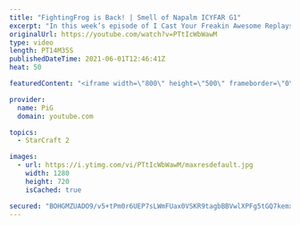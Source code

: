 ```yaml
---
title: "FightingFrog is Back! | Smell of Napalm ICYFAR G1"
excerpt: "In this week’s episode of I Cast Your Freakin Awesome Replays (ICYFAR) players sent in their replays where they tried to rain down destruction from above!  NEW ICYFAR CHALLENGE: \"Sneaky, Sneaky Kaelaris\" - Use Invisible/burrowed units as much as possible! Send submissions to fluxiorsc@gmail.com as attachment"
originalUrl: https://youtube.com/watch?v=PTtIcWbWawM
type: video
length: PT14M35S
publishedDateTime: 2021-06-01T12:46:41Z
heat: 50

featuredContent: "<iframe width=\"800\" height=\"500\" frameborder=\"0\" src=\"https://www.youtube.com/embed/PTtIcWbWawM\" allow=\"accelerometer; autoplay; encrypted-media; gyroscope; picture-in-picture\" allowfullscreen></iframe>"

provider:
  name: PiG
  domain: youtube.com

topics:
  - StarCraft 2

images:
  - url: https://i.ytimg.com/vi/PTtIcWbWawM/maxresdefault.jpg
    width: 1280
    height: 720
    isCached: true

secured: "BOHGMZUADO9/v5+tPm0r6UEP7sLWmFUax0VSKR9tagbBBVwlXPFg5tGQ7kemxsslrV/VGvLtoIUYX3DCpMUtIjPFIj5A72NFJz8gVHRAF7jbhhynWOm/lyLJqd30EnSVKDNYPYmAXV7azu33fVc90dzXjN0Pw06TOKCdH4kqq+vQiYLU6VGW4n4iorhqHf6RdFeUSrVPU55BNcy3JEtIMX7g5DjsGStD30uv7t1cK9rpDV8AOFmdvRWFGB3U1G5k/5ViAJ6wkV+5GNSzTCmlprb5yjTctTAJzPRSvwZSgT7e9NTzbMK86Z0dZ4HQNKP92HQqtJ1ENoVI2EPTxKLPbeQUia8R3sGBHK1jhtiVIzYXRvUIxibNKQndVm3gjaNb0ZsktQwcPHslxXv/4lbil+7rAs7IAThLTeVBKkkh/1I=;gDPah2afPC96Sc4caupA+w=="
---
```


